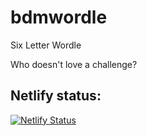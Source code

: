 # bdmwordle

Six Letter Wordle

Who doesn't love a challenge?

## Netlify status:

[![Netlify Status](https://api.netlify.com/api/v1/badges/bc3e2269-dfe3-4ef4-aa03-9207686a66b7/deploy-status)](https://app.netlify.com/sites/effervescent-pixie-0c16ab/deploys)